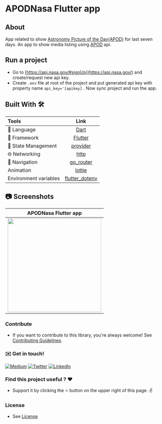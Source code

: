 # APODNasa Flutter app

## About

App related to show [Astronomy Picture of the Day(APOD)](http://apod.nasa.gov/apod/astropix.html)
for last seven days. An app to show media listing using [APOD](https://api.nasa.gov/) api.

## Run a project

- Go to [https://api.nasa.gov/#signUp](https://api.nasa.gov/) and create/request new api key.
- Create `.env` file at root of the project and put generated api key with property name `api_key='[apikey]` . Now sync project and
  run the app.

## Built With 🛠

| Tools                 |                                     Link                                      |
|:----------------------|:-----------------------------------------------------------------------------:|
| 🤖  Language          |                       [Dart](https://dart.dev/)                               |
| 🩶  Framework         |                     [Flutter](https://flutter.dev/)                           |
| 📁  State Management  |              [provider](https://pub.dev/packages/provider)              |
| 🌐  Networking        |                    [http](https://pub.dev/packages/http)                     |
| 🧭  Navigation        |              [go_router](https://pub.dev/packages/go_router)                  |
|  Animation            |              [lottie](https://pub.dev/packages/lottie)               |
|  Environment variables            |              [flutter_dotenv](https://pub.dev/packages/lottie)               |

## 📷 Screenshots

APODNasa Flutter app |
:-: | 
<image src='https://github.com/pranaypatel512/apod_nasa_flutter/blob/develop/APODNasaFlutterApp.gif' width="300"/> | 

### Contribute

- If you want to contribute to this library, you're always welcome!
See [Contributing Guidelines](CONTRIBUTING.md).

### :envelope: Get in touch!

[![Medium](https://img.shields.io/badge/-medium-gray?style=for-the-badge&logo=medium)](https://medium.com/@pranaypatel)
[![Twitter](https://img.shields.io/badge/-twitter-gray?style=for-the-badge&logo=twitter)](https://twitter.com/pranatpatel_)
[![LinkedIn](https://img.shields.io/badge/-linkedin-gray?style=for-the-badge&logo=linkedin)](https://www.linkedin.com/in/pranaypatel512/)


### Find this project useful ? ❤️

- Support it by clicking the ⭐️ button on the upper right of this page. ✌️

### License

- See [License](https://github.com/pranaypatel512/apod_nasa_flutter/blob/main/LICENSE.md)
